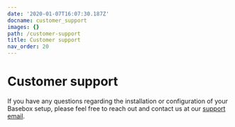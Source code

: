 ```yaml
---
date: '2020-01-07T16:07:30.187Z'
docname: customer_support
images: {}
path: /customer-support
title: Customer support
nav_order: 20
---
```


# Customer support

If you have any questions regarding the installation or configuration of your
Basebox setup, please feel free to reach out and contact us at our [support email](mailto:support@basebox.freshdesk.com).
